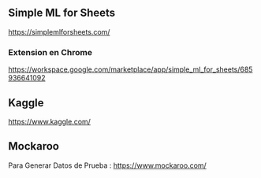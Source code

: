 
## Simple ML for Sheets
https://simplemlforsheets.com/

### Extension en Chrome
https://workspace.google.com/marketplace/app/simple_ml_for_sheets/685936641092


## Kaggle
https://www.kaggle.com/

## Mockaroo
Para Generar Datos de Prueba : https://www.mockaroo.com/
